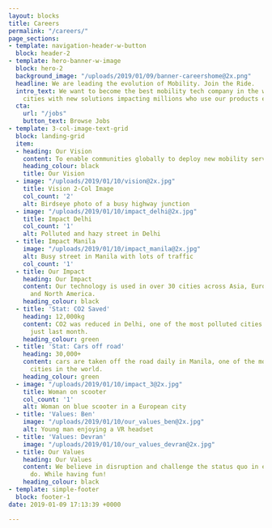 ```yaml
---
layout: blocks
title: Careers
permalink: "/careers/"
page_sections:
- template: navigation-header-w-button
  block: header-2
- template: hero-banner-w-image
  block: hero-2
  background_image: "/uploads/2019/01/09/banner-careershome@2x.png"
  headline: We are leading the evolution of Mobility. Join the Ride.
  intro_text: We want to become the best mobility tech company in the world by empowering
    cities with new solutions impacting millions who use our products everyday. **#BecauseWeShare**
  cta:
    url: "/jobs"
    button_text: Browse Jobs
- template: 3-col-image-text-grid
  block: landing-grid
  item:
  - heading: Our Vision
    content: To enable communities globally to deploy new mobility services fast!
    heading_colour: black
    title: Our Vision
  - image: "/uploads/2019/01/10/vision@2x.jpg"
    title: Vision 2-Col Image
    col_count: '2'
    alt: Birdseye photo of a busy highway junction
  - image: "/uploads/2019/01/10/impact_delhi@2x.jpg"
    title: Impact Delhi
    col_count: '1'
    alt: Polluted and hazy street in Delhi
  - title: Impact Manila
    image: "/uploads/2019/01/10/impact_manila@2x.jpg"
    alt: Busy street in Manila with lots of traffic
    col_count: '1'
  - title: Our Impact
    heading: Our Impact
    content: Our technology is used in over 30 cities across Asia, Europe, South America
      and North America.
    heading_colour: black
  - title: 'Stat: CO2 Saved'
    heading: 12,000kg
    content: CO2 was reduced in Delhi, one of the most polluted cities in the world
      just last month.
    heading_colour: green
  - title: 'Stat: Cars off road'
    heading: 30,000+
    content: cars are taken off the road daily in Manila, one of the most congested
      cities in the world.
    heading_colour: green
  - image: "/uploads/2019/01/10/impact_3@2x.jpg"
    title: Woman on scooter
    col_count: '1'
    alt: Woman on blue scooter in a European city
  - title: 'Values: Ben'
    image: "/uploads/2019/01/10/our_values_ben@2x.jpg"
    alt: Young man enjoying a VR headset
  - title: 'Values: Devran'
    image: "/uploads/2019/01/10/our_values_devran@2x.jpg"
  - title: Our Values
    heading: Our Values
    content: We believe in disruption and challenge the status quo in everything we
      do. While having fun!
    heading_colour: black
- template: simple-footer
  block: footer-1
date: 2019-01-09 17:13:39 +0000

---
```

